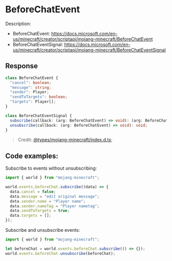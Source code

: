 # BeforeChatEvent

Description:
- BeforeChatEvent: https://docs.microsoft.com/en-us/minecraft/creator/scriptapi/mojang-minecraft/BeforeChatEvent
- BeforeChatEventSignal: https://docs.microsoft.com/en-us/minecraft/creator/scriptapi/mojang-minecraft/BeforeChatEventSignal

## Response

```ts
class BeforeChatEvent {
  "cancel": boolean;
  "message": string;
  "sender": Player;
  "sendToTargets": boolean;
  "targets": Player[];
}
```

```ts
class BeforeChatEventSignal {
  subscribe(callback: (arg: BeforeChatEvent) => void): (arg: BeforeChatEvent) => void;
  unsubscribe(callback: (arg: BeforeChatEvent) => void): void;
}
```


> Credit: [@types/mojang-minecraft/index.d.ts](https://github.com/DefinitelyTyped/DefinitelyTyped/blob/master/types/mojang-minecraft/index.d.ts);

## Code examples:

Subscribe to events without unsubscribing:

```js
import { world } from "mojang-minecraft";

world.events.beforeChat.subscribe((data) => {
  data.cancel = false;
  data.message = "edit original message";
  data.sender.name = "Player name";
  data.sender.nameTag = "Player nametag";
  data.sendToTargets = true;
  data.targets = [];
});
```

Subscribe and unsubscribe events:

```js
import { world } from "mojang-minecraft";

let beforeChat = world.events.beforeChat.subscribe(() => {});
world.events.beforeChat.unsubscribe(beforeChat);
```
